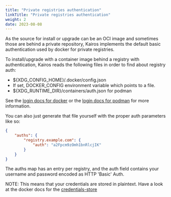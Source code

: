```yaml
---
title: "Private registries authentication"
linkTitle: "Private registries authentication"
weight: 2
date: 2023-08-08
---
```



As the source for install or upgrade can be an OCI image and sometimes those are behind a private repository, Kairos
implements the default basic authentication used by docker for private registries.

To install/upgrade with a container image behind a registry with authentication, Kairos reads the following files in order to find about registry auth:

- ${XDG_CONFIG_HOME}/.docker/config.json
- If set, DOCKER_CONFIG environment variable which points to a file.
- ${XDG_RUNTIME_DIR}/containers/auth.json for podman


See the [login docs for docker](https://docs.docker.com/engine/reference/commandline/login/) or the [login docs for podman](https://docs.podman.io/en/latest/markdown/podman-login.1.html) for more information.

You can also just generate that file yourself with the proper auth parameters like so:

```json
{
	"auths": {
		"registry.example.com": {
			"auth": "a2Fpcm9zOmh1bnRlcjIK"
		}
	}
}
```

The auths map has an entry per registry, and the auth field contains your username and password encoded as HTTP 'Basic' Auth.

NOTE: This means that your credentials are stored in plaintext. Have a look at the docker docs for the [credentials-store](https://docs.docker.com/engine/reference/commandline/login/#credentials-store)